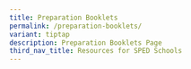 ```yaml
---
title: Preparation Booklets
permalink: /preparation-booklets/
variant: tiptap
description: Preparation Booklets Page
third_nav_title: Resources for SPED Schools
---
```

